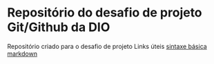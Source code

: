 # Repositório do desafio de projeto Git/Github da DIO
Repositório criado para o desafio de projeto
Links úteis
[sintaxe básica markdown](https://markdown.net.br/sintaxe-basica/)
